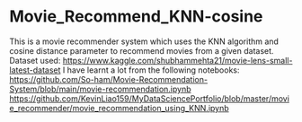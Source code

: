 # Movie_Recommend_KNN-cosine
 
 This is a movie recommender system which uses the KNN algorithm and cosine distance parameter to recommend movies from a given dataset.
 Dataset used: https://www.kaggle.com/shubhammehta21/movie-lens-small-latest-dataset
 I have learnt a lot from the following notebooks:
 https://github.com/So-ham/Movie-Recommendation-System/blob/main/movie-recommendation.ipynb
 https://github.com/KevinLiao159/MyDataSciencePortfolio/blob/master/movie_recommender/movie_recommendation_using_KNN.ipynb

